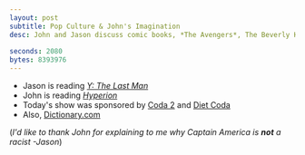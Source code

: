 ```yaml
---
layout: post
subtitle: Pop Culture & John's Imagination
desc: John and Jason discuss comic books, *The Avengers*, The Beverly Hill Gregoris, *The Avengers*, and James Bond. And a little bit about *The Avengers* at the end.
    
seconds: 2080
bytes: 8393976
---
```


- Jason is reading *[Y: The Last Man](http://en.wikipedia.org/wiki/Y:_The_Last_Man)*
- John is reading *[Hyperion](http://en.wikipedia.org/wiki/Hyperion_Cantos)*
- Today's show was sponsored by [Coda 2](http://panic.com/coda/) and [Diet Coda](http://panic.com/dietcoda/)
- Also, [Dictionary.com](http://dictionary.reference.com/)

(*I'd like to thank John for explaining to me why Captain America is __not__ a racist -Jason*)